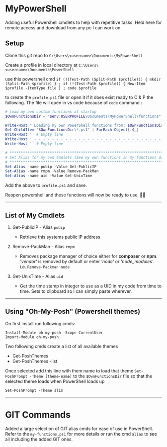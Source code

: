 # MyPowerShell

Adding useful Powershell cmdlets to help with repetitive tasks. Held here for remote access and download from any pc I can work on.

## Setup
Clone this git repo to `C:\Users\<username>\Documents\MyPowerShell`

Create a profile in local directory at `C:\Users\<username>\Documents\PowerShell`

use this powershell cmd `if (!(Test-Path (Split-Path $profile))) { mkdir (Split-Path $profile) } ; if (!(Test-Path $profile)) { New-Item $profile -ItemType file } ; code $profile`

to create the `profile.ps1` file or open it if it does exist ready to C & P the following. The file will open in vs code because of `code` command :


```powershell
# Load my own custom functions at startup
$OwnFunctionsDir = "$env:USERPROFILE\Documents\MyPowerShell\functions"

Write-Host " Loading my own PowerShell functions from: $OwnFunctionsDir " -ForegroundColor Black -BackgroundColor Cyan
Get-ChildItem "$OwnFunctionsDir\*.ps1" | ForEach-Object{.$_}
Write-Host '' # Empty line
Write-Host '_-_-_-_-_-_-_-_-_-_-_-_-_-_-_-_-_-_-_-_-_-_-_-_-_-_-_-_-_-_-_-_-_-_-_-_-_-_-_-_-_-_-_-_-_-_'
Write-Host '' # Empty line

# ****************************************************************************************** #
# Set Alias for my own Cmdlets (See my own functions in my functions dir = $OwnFunctionsDir) #
# ****************************************************************************************** #
Set-Alias -name pubip -Value Get-PublicIP
Set-Alias -name rmpm -Value Remove-PackMan
Set-Alias -name uid -Value Get-UnixTime

```


Add the above to `profile.ps1` and save.

Reopen powershell and these functions will now be ready to use. 👍🏼


---

## List of My Cmdlets

1. Get-PublicIP - Alias `pubip`
    - Retrieve this systems public IP address

2. Remove-PackMan - Alias `rmpm`
    - Removes package manager of choice either for **composer** or **npm**. *'vendor'* is removed by default or enter *'node'* or *'node_modules'*.
    i.e. `Remove-Packman node`

3. Get-UnixTime - Alias `uid`
    - Get the time stamp in integer to use as a UID in my code from time to time. Sets to clipboard so I can simply paste wherever.
---
## Using "Oh-My-Posh" (Powershell themes)

On first install run following cmds:

```
Install-Module oh-my-posh -Scope CurrentUser
Import-Module oh-my-posh
```

Two following cmds create a list of all available themes
 - Get-PoshThemes
 - Get-PoshThemes -list


Once selected add this line with them name to load that theme `Set-PoshPrompt -Theme [theme-name]` to the `$OwnFunctionsDir` file so that the selected theme loads when PowerShell loads up

```
Set-PoshPrompt -Theme slim
```
---
# GIT Commands
Added a large selection of GIT alias cmds for ease of use in PowerShell. Refer to the `my-functions.ps1` for more details or run the cmd `alias` to see all including the added GIT ones.
